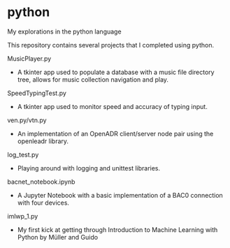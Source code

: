 # python
My explorations in the python language

This repository contains several projects that I completed using python.

MusicPlayer.py

- A tkinter app used to populate a database with a music file directory tree, allows for music collection navigation and play.

SpeedTypingTest.py

- A tkinter app used to monitor speed and accuracy of typing input.

ven.py/vtn.py

- An implementation of an OpenADR client/server node pair using the openleadr library.

log_test.py

- Playing around with logging and unittest libraries.

bacnet_notebook.ipynb

- A Jupyter Notebook with a basic implementation of a BAC0 connection with four devices.

imlwp_1.py

- My first kick at getting through Introduction to Machine Learning with Python by Müller and Guido
